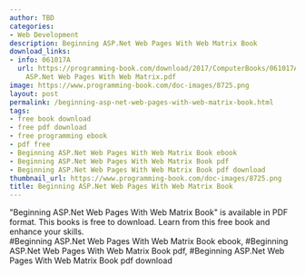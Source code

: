 ```yaml
---
author: TBD
categories:
- Web Development
description: Beginning ASP.Net Web Pages With Web Matrix Book
download_links:
- info: 061017A
  url: https://programming-book.com/download/2017/ComputerBooks/061017A/Beginning
    ASP.Net Web Pages With Web Matrix.pdf
image: https://www.programming-book.com/doc-images/8725.png
layout: post
permalink: /beginning-asp-net-web-pages-with-web-matrix-book.html
tags:
- free book download
- free pdf download
- free programming ebook
- pdf free
- Beginning ASP.Net Web Pages With Web Matrix Book ebook
- Beginning ASP.Net Web Pages With Web Matrix Book pdf
- Beginning ASP.Net Web Pages With Web Matrix Book pdf download
thumbnail_url: https://www.programming-book.com/doc-images/8725.png
title: Beginning ASP.Net Web Pages With Web Matrix Book
---
```


 
<div class="item-desc text-justify">
  "Beginning ASP.Net Web Pages With Web Matrix Book" is available in PDF format. This books is free to download. Learn from this free book and enhance your skills.
  <br>
  #Beginning ASP.Net Web Pages With Web Matrix Book ebook, #Beginning ASP.Net Web Pages With Web Matrix Book pdf, #Beginning ASP.Net Web Pages With Web Matrix Book pdf download
</div>